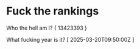 # Fuck the rankings

Who the hell am I?
{ 13423393 }

What fucking year is it?
[ 2025-03-20T09:50:00Z ]
